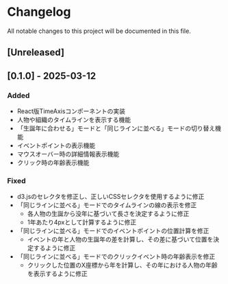 # Changelog

All notable changes to this project will be documented in this file.

## [Unreleased]

## [0.1.0] - 2025-03-12

### Added
- React版TimeAxisコンポーネントの実装
- 人物や組織のタイムラインを表示する機能
- 「生誕年に合わせる」モードと「同じラインに並べる」モードの切り替え機能
- イベントポイントの表示機能
- マウスオーバー時の詳細情報表示機能
- クリック時の年齢表示機能

### Fixed
- d3.jsのセレクタを修正し、正しいCSSセレクタを使用するように修正
- 「同じラインに並べる」モードでのタイムラインの線の表示を修正
  - 各人物の生誕から没年に基づいて長さを決定するように修正
  - 1年あたり4pxとして計算するように修正
- 「同じラインに並べる」モードでのイベントポイントの位置計算を修正
  - イベントの年と人物の生誕年の差を計算し、その差に基づいて位置を決定するように修正
- 「同じラインに並べる」モードでのクリックイベント時の年齢表示を修正
  - クリックした位置のX座標から年を計算し、その年における人物の年齢を表示するように修正

